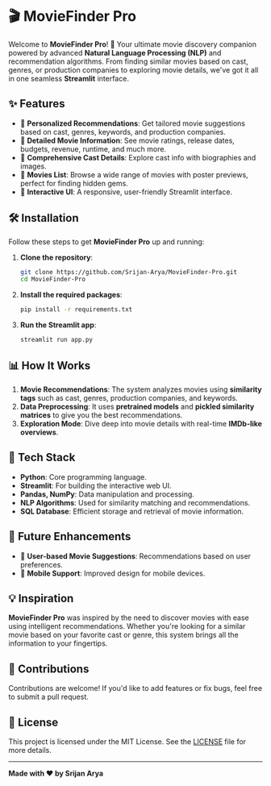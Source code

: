 # 🎬 MovieFinder Pro

Welcome to **MovieFinder Pro**! 🌟 Your ultimate movie discovery companion powered by advanced **Natural Language Processing (NLP)** and recommendation algorithms. From finding similar movies based on cast, genres, or production companies to exploring movie details, we've got it all in one seamless **Streamlit** interface.

## ✨ Features

- 🎥 **Personalized Recommendations**: Get tailored movie suggestions based on cast, genres, keywords, and production companies.
- 🔎 **Detailed Movie Information**: See movie ratings, release dates, budgets, revenue, runtime, and much more.
- 📜 **Comprehensive Cast Details**: Explore cast info with biographies and images.
- 📄 **Movies List**: Browse a wide range of movies with poster previews, perfect for finding hidden gems.
- 🚀 **Interactive UI**: A responsive, user-friendly Streamlit interface.

## 🛠️ Installation

Follow these steps to get **MovieFinder Pro** up and running:

1. **Clone the repository**:
    ```bash
    git clone https://github.com/Srijan-Arya/MovieFinder-Pro.git
    cd MovieFinder-Pro
    ```

2. **Install the required packages**:
    ```bash
    pip install -r requirements.txt
    ```

3. **Run the Streamlit app**:
    ```bash
    streamlit run app.py
    ```

## 📊 How It Works

1. **Movie Recommendations**: The system analyzes movies using **similarity tags** such as cast, genres, production companies, and keywords. 
2. **Data Preprocessing**: It uses **pretrained models** and **pickled similarity matrices** to give you the best recommendations.
3. **Exploration Mode**: Dive deep into movie details with real-time **IMDb-like overviews**.

## 🧠 Tech Stack

- **Python**: Core programming language.
- **Streamlit**: For building the interactive web UI.
- **Pandas, NumPy**: Data manipulation and processing.
- **NLP Algorithms**: Used for similarity matching and recommendations.
- **SQL Database**: Efficient storage and retrieval of movie information.

## 🎯 Future Enhancements

- 🔮 **User-based Movie Suggestions**: Recommendations based on user preferences.
- 📱 **Mobile Support**: Improved design for mobile devices.

## 💡 Inspiration

**MovieFinder Pro** was inspired by the need to discover movies with ease using intelligent recommendations. Whether you're looking for a similar movie based on your favorite cast or genre, this system brings all the information to your fingertips.

## 🤝 Contributions

Contributions are welcome! If you'd like to add features or fix bugs, feel free to submit a pull request.

## 📄 License

This project is licensed under the MIT License. See the [LICENSE](LICENSE) file for more details.

---

**Made with ❤️ by Srijan Arya**
